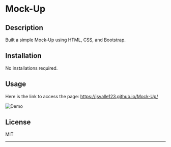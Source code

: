 # Mock-Up

## Description 

Built a simple Mock-Up using HTML, CSS, and Bootstrap.



## Installation
No installations required.


## Usage 

Here is the link to access the page: https://jsvalle123.github.io/Mock-Up/

![Demo](./assets/demo.png)



## License

MIT


---




